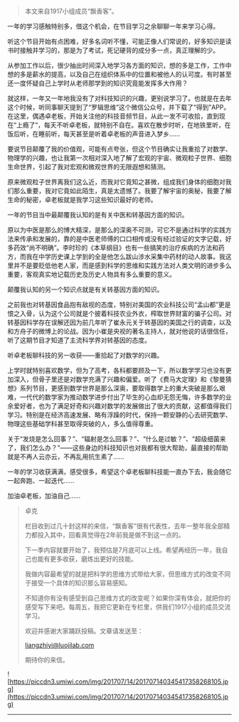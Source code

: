 > 本文来自1917小组成员“飘香客”。

一年的学习感触特别多，借这个机会，在节目学习之余聊聊一年来学习心得。

听这个节目开始有点困难，好多名词听不懂，可能正像人们常说的，好多知识是读书时接触并学习的，那是为了考试，死记硬背的成分多一点，真正理解的少。

从参加工作以后，很少抽出时间深入地学习各方面的知识，想的多是工作，工作中想的多是薪水的提高，以及自己在组织体系中的位置和被他人的认可度。有时甚至还一度怀疑自己上学时从老师那学到的知识究竟能发挥多大作用？

就这样，一年又一年地我没有了对科技知识的兴趣，更别说学习了。也就是在去年这个时候，听同事聊天提到了“罗辑思维”这个微信公众号，并下载了“得到”APP。在这里，偶遇卓老板，开始关注他的科技音频节目，从此一发不可收拾，直到现在“上瘾了”，每天不听卓老板，就特别不自在。喜欢在散步时听，在地铁里听，在饭后听，在睡前听，每天甚至是听着卓老板的声音进入梦乡……

要说节目颠覆了我的价值观，可能有点夸张，但这个节目确实让我重拾了对数学、物理学的兴趣，也让我第一次相对深入地了解了宏观的宇宙、微观粒子世界、细胞生命世界，引起了我对宏观和微观世界的无限遐想和猜测。

原来微观粒子世界离我们这么近，而我对它竟知之甚微，组成我们身体的细胞对我们那么重要，我对它竟如此陌生，真是太遗憾了。我要了解宇宙的奥秘，我要了解生命的秘密，卓老板就是我学习这些知识最好的老师。

一年的节目当中最颠覆我认知的是有关中医和转基因方面的知识。

原以为中医是那么的博大精深，是那么的深奥不可测，可它不是通过科学的实践方法来传承和发展的，靠的是中医老师傅的口口相传或没有经过验证的文字记载，好多药效“尚不明确”。李时珍的《本草纲目》也有一些搞笑的治疗疾病的方法和药方，而我在中学历史课上学到的全是他怎么跋山涉水采集中药材的动人故事。我这里并不是要贬低他老人家，而是感到科学的思维和实践方法对人类文明的进步多么重要，客观真实地记载历史及历史人物具有多么重要的意义。

颠覆我认知的另一个知识点就是有关转基因方面的知识。

之前我也对转基因食品抱有敌视的态度，特别对美国的农业科技公司“孟山都”更是恨之入骨，认为这个公司就是个披着科技农业外衣，榨取世界财富的骗子公司。对转基因科学存在误解还因为前几年听了崔永元关于转基因的美国之行的调查，以及和方舟子的微博上的论战。因为小崔是央视的著名主持人，就对他说的话很信任，听了这期节目才知道了主流科学界对转基因的态度。

听卓老板聊科技的另一收获——重拾起了对数学的兴趣。

上学时就特别喜欢数学，但为了高考，各科都要顾及一下，所以数学学习也没有更加深入，但骨子里还是对数学充满了兴趣和偏爱。听了《费马大定理》和《黎曼猜想》系列节目，更感到数学世界是那么深奥，要取得数学上的重大突破是那么艰难，一代代的数学家为推动数学进步付出了毕生的心血却无怨无悔，许多数学的业余爱好者，也为了满足好奇和兴趣对数学的发展做出了很大的贡献，这都值得我们学习。特别是在经济高速发展、略有浮躁的时代，保持一颗安静的心去研究数学、物理这些基础学科甚至取得突破的人，多么值得尊重。

关于“发烧是怎么回事？”、“辐射是怎么回事？”、“什么是过敏？”、“超级细菌来了，我们怎么办？”——这些身边的科技知识也对我都有很大帮助，最直接的帮助就是不再人云亦云，不再乱用抗生素了……

一年的学习收获满满，感受很多，希望这个卓老板聊科技能一直办下去，我会随它一起奔跑、一起迭代……

加油卓老板，加油自己……

> 卓克
> 
> 栏目收到过几十封这样的来信，“飘香客”很有代表性，去年一整年我全部精力都投入其中，回看真觉得在2年前我是做不到这一点的。
> 
> 下一季内容就要开始了，我预估是7月底可以上线。希望再经历一年，我自己也能有更多收获，磨炼出更好的技能。
> 
> 我做内容最希望的就是把科学的思维方式带给大家，但思维方式的改变不同于接受一个具体的知识那么容易感知。
> 
> 不知道你有没有感受到自己思维方式的改变呢？如果你深有体会，就把你的感受写下来吧。每周五，我把它更新在专栏里，供我们1917小组的成员交流学习。
> 
> 欢迎并感谢大家踊跃投稿。文章请发送至：
> 
> liangzhiyi@luojilab.com  
> 
> 期待你的来信。

![https://piccdn3.umiwi.com/img/201707/14/201707140345417358268105.jpg](https://piccdn3.umiwi.com/img/201707/14/201707140345417358268105.jpg)

---
